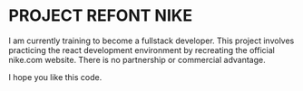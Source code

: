 # PROJECT REFONT NIKE
I am currently training to become a fullstack developer.
This project involves practicing the react development environment by recreating the official nike.com website.
There is no partnership or commercial advantage.

I hope you like this code.